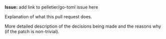 **Issue:** add link to pelletier/go-toml issue here

Explanation of what this pull request does.

More detailed description of the decisions being made and the reasons why (if the patch is non-trivial).

